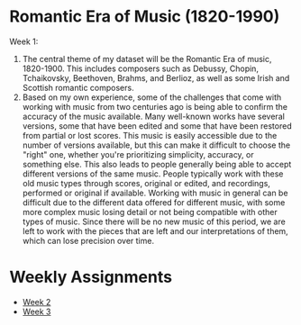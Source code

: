 
# Romantic Era of Music (1820-1990)
<!-- Version 1.0 -->
Week 1:
1. The central theme of my dataset will be the Romantic Era of music, 1820-1900. This includes composers such as Debussy, Chopin, Tchaikovsky, Beethoven, Brahms, and Berlioz, as well as some Irish and Scottish romantic composers.
2. Based on my own experience, some of the challenges that come with working with music from two centuries ago is being able to confirm the accuracy of the music available. Many well-known works have several versions, some that have been edited and some that have been restored from partial or lost scores. This music is easily accessible due to the number of versions available, but this can make it difficult to choose the "right" one, whether you're prioritizing simplicity, accuracy, or something else. This also leads to people generally being able to accept different versions of the same music. People typically work with these old music types through scores, original or edited, and recordings, performed or original if available. Working with music in general can be difficult due to the different data offered for different music, with some more complex music losing detail or not being compatible with other types of music. Since there will be no new music of this period, we are left to work with the pieces that are left and our interpretations of them, which can lose precision over time.

# Weekly Assignments
- [Week 2](tasks/week2.html)
- [Week 3](verovio.html)
